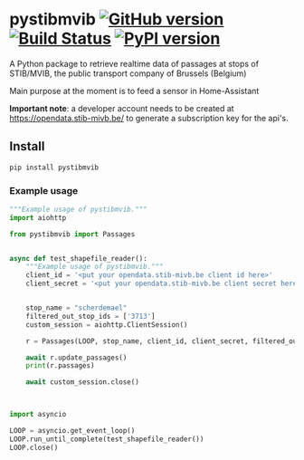 # pystibmvib [![GitHub version](https://badge.fury.io/gh/helldog136%2Fpystibmvib.svg)](https://badge.fury.io/gh/helldog136%2Fpystibmvib) [![Build Status](https://travis-ci.com/helldog136%2Fpystibmvib.svg?branch=master)](https://travis-ci.com/helldog136/pystibmvib) [![PyPI version](https://badge.fury.io/py/pystibmvib.svg)](https://badge.fury.io/py/pystibmvib)
A Python package to retrieve realtime data of passages at stops of STIB/MVIB, the public transport company of Brussels (Belgium)

Main purpose at the moment is to feed a sensor in Home-Assistant

**Important note**: a developer account needs to be created at https://opendata.stib-mivb.be/ to generate a subscription key for the api's.

## Install

```bash
pip install pystibmvib
```

### Example usage

```python
"""Example usage of pystibmvib."""
import aiohttp

from pystibmvib import Passages


async def test_shapefile_reader():
    """Example usage of pystibmvib."""
    client_id = '<put your opendata.stib-mivb.be client id here>'
    client_secret = '<put your opendata.stib-mivb.be client secret here>'


    stop_name = "scherdemael"
    filtered_out_stop_ids = ['3713']
    custom_session = aiohttp.ClientSession()

    r = Passages(LOOP, stop_name, client_id, client_secret, filtered_out_stop_ids=filtered_out_stop_ids, session=custom_session)

    await r.update_passages()
    print(r.passages)

    await custom_session.close()



import asyncio

LOOP = asyncio.get_event_loop()
LOOP.run_until_complete(test_shapefile_reader())
LOOP.close()

